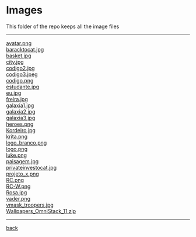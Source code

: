 # Images
This folder of the repo keeps all the image files

---------------------------
[avatar.png](avatar.png)<br>
[baracktocat.jpg](baracktocat.jpg)<br>
[basket.jpg](basket.jpg)<br>
[city.jpg](city.jpg)<br>
[codigo2.jpg](codigo2.jpg)<br>
[codigo3.jpeg](codigo3.jpeg)<br>
[codigo.png](codigo.png)<br>
[estudante.jpg](estudante.jpg)<br>
[eu.jpg](eu.jpg)<br>
[freira.jpg](freira.jpg)<br>
[galaxia1.jpg](galaxia1.jpg)<br>
[galaxia2.jpg](galaxia2.jpg)<br>
[galaxia3.jpg](galaxia3.jpg)<br>
[heroes.png](heroes.png)<br>
[Kordeiro.jpg](Kordeiro.jpg)<br>
[krita.png](krita.png)<br>
[logo_branco.png](logo_branco.png)<br>
[logo.png](logo.png)<br>
[luke.png](luke.png)<br>
[paisagem.jpg](paisagem.jpg)<br>
[privateinvestocat.jpg](privateinvestocat.jpg)<br>
[projeto_x.png](projeto_x.png)<br>
[RC.png](RC.png)<br>
[RC-W.png](RC-W.png)<br>
[Rosa.jpg](Rosa.jpg)<br>
[vader.png](vader.png)<br>
[vmask_troopers.jpg](vmask_troopers.jpg)<br>
[Wallpapers_OmniStack_11.zip](Wallpapers_OmniStack_11.zip)<br>

---------------------------

[back](../)
